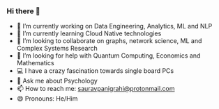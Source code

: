 ### Hi there 👋

- 🔭 I’m currently working on Data Engineering, Analytics, ML and NLP
- 🌱 I’m currently learning Cloud Native technologies 
- 👯 I’m looking to collaborate on graphs, network science, ML and Complex Systems Research
- 🤔 I’m looking for help with Quantum Computing, Economics and Mathematics
- 💻 I have a crazy fascination towards single board PCs 
- 💬 Ask me about Psychology 
- 📫 How to reach me: sauravpanigrahi@protonmail.com
- 😄 Pronouns: He/Him
